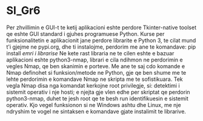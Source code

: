 # SI_Gr6
Per zhvillimin e GUI-t te ketij aplikacioni eshte perdore Tkinter-native toolset qe eshte GUI standard i gjuhes programuese Python. 
Kurse per funksionalitetin e aplikacionit jane perdore librarite e Python 3, te cilat mund t'i gjejme ne pypi.org, dhe ti instalojme, perdorim me ane te komandave:
    pip install *emri i librarise* 
    Ne kete rast libraria ne te cilen eshte e bazuar aplikacioni eshte python3-nmap, librari e cila ndihmon ne perdorimin e vegles Nmap, qe ben skanimin e porteve. Me ane te saj cdo komande e Nmap definohet si funksion/metode ne Python, gje qe ben shume me te lehte perdorimin e komandave Nmap ne skripta me te sofistikuara. Tek vegla Nmap disa nga komandat kerkojne root privilegje, si: detektimi i sistemit operativ i nje hosti; e njejta gje vlen edhe per skriptat qe perdorin python3-nmap, duhet te jesh root qe te besh run identifikuesin e sistemit operativ.
    Kjo vegel funksionon si ne Windows ashtu dhe Linux, me nje ndryshim te vogel ne sintaksen e komandave gjate instalimit te librarive.
